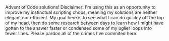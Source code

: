 Advent of Code solutions!
Disclaimer: I'm using this as an opportunity to improve my instinctual scripting chops, meaning my solutions are neither elegant nor efficient. My goal here is to see what I can do quickly off the top of my head, then do some research between days to learn how I might have gotten to the answer faster or condensed some of my uglier loops into fewer lines. Please pardon all of the crimes I've commited here.